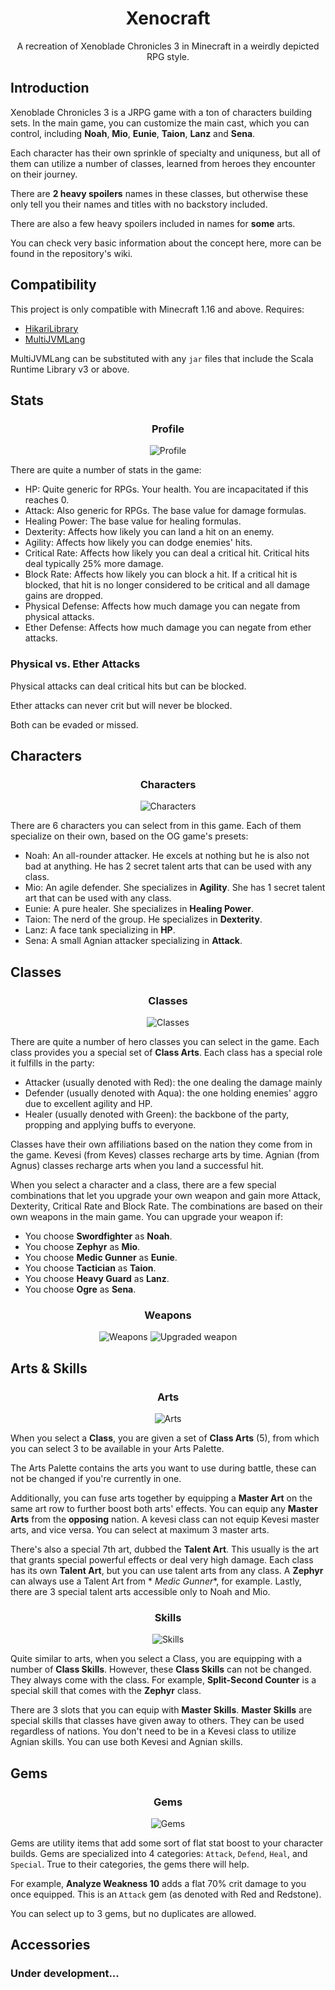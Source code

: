 <div align="center">

# Xenocraft

A recreation of Xenoblade Chronicles 3 in Minecraft in a weirdly depicted RPG style.
</div>

## Introduction

Xenoblade Chronicles 3 is a JRPG game with a ton of characters building sets. In the main game, you can customize the main cast, which you
can control, including **Noah**, **Mio**, **Eunie**, **Taion**, **Lanz** and **Sena**.

Each character has their own sprinkle of specialty and uniquness, but all of them can utilize a number of classes, learned from heroes they
encounter on their journey.

There are **__2 heavy spoilers__** names in these classes, but otherwise these only tell you their names and titles with no backstory
included.

There are also a few heavy spoilers included in names for **some** arts.

You can check very basic information about the concept here, more can be found in the repository's wiki.

## Compatibility

This project is only compatible with Minecraft 1.16 and above. Requires:

- [HikariLibrary](https://github.com/harulol/hikari-library)
- [MultiJVMLang](https://github.com/harulol/multi-jvm-lang)

MultiJVMLang can be substituted with any `jar` files that include the Scala Runtime Library v3 or above.

## Stats

<div align="center">

### Profile

![Profile](./assets/gui/profile.png)

</div>

There are quite a number of stats in the game:

- HP: Quite generic for RPGs. Your health. You are incapacitated if this reaches 0.
- Attack: Also generic for RPGs. The base value for damage formulas.
- Healing Power: The base value for healing formulas.
- Dexterity: Affects how likely you can land a hit on an enemy.
- Agility: Affects how likely you can dodge enemies' hits.
- Critical Rate: Affects how likely you can deal a critical hit. Critical hits deal typically 25% more damage.
- Block Rate: Affects how likely you can block a hit. If a critical hit is blocked, that hit is no longer considered to be critical and all
  damage gains are dropped.
- Physical Defense: Affects how much damage you can negate from physical attacks.
- Ether Defense: Affects how much damage you can negate from ether attacks.

### Physical vs. Ether Attacks

Physical attacks can deal critical hits but can be blocked.

Ether attacks can never crit but will never be blocked.

Both can be evaded or missed.

## Characters

<div align="center">

### Characters

![Characters](./assets/gui/characters-choice.png)

</div>

There are 6 characters you can select from in this game. Each of them specialize on their own, based on the OG game's presets:

- Noah: An all-rounder attacker. He excels at nothing but he is also not bad at anything. He has 2 secret talent arts that can be used with
  any class.
- Mio: An agile defender. She specializes in **Agility**. She has 1 secret talent art that can be used with any class.
- Eunie: A pure healer. She specializes in **Healing Power**.
- Taion: The nerd of the group. He specializes in **Dexterity**.
- Lanz: A face tank specializing in **HP**.
- Sena: A small Agnian attacker specializing in **Attack**.

## Classes

<div align="center">

### Classes

![Classes](./assets/gui/classes-choice.png)

</div>

There are quite a number of hero classes you can select in the game. Each class provides you a special set of **Class Arts**. Each class has
a special role it fulfills in the party:

- Attacker (usually denoted with Red): the one dealing the damage mainly
- Defender (usually denoted with Aqua): the one holding enemies' aggro due to excellent agility and HP.
- Healer (usually denoted with Green): the backbone of the party, propping and applying buffs to everyone.

Classes have their own affiliations based on the nation they come from in the game. Kevesi (from Keves) classes recharge arts by time.
Agnian (from Agnus) classes recharge arts when you land a successful hit.

When you select a character and a class, there are a few special combinations that let you upgrade your own weapon and gain more Attack,
Dexterity, Critical Rate and Block Rate. The combinations are based on their own weapons in the main game. You can upgrade your weapon if:

- You choose **Swordfighter** as **Noah**.
- You choose **Zephyr** as **Mio**.
- You choose **Medic Gunner** as **Eunie**.
- You choose **Tactician** as **Taion**.
- You choose **Heavy Guard** as **Lanz**.
- You choose **Ogre** as **Sena**.

<div align="center">

### Weapons

![Weapons](./assets/gui/weapons-choice.png)
![Upgraded weapon](./assets/gui/upgraded-weapon.png)

</div>

## Arts & Skills

<div align="center">

### Arts

![Arts](./assets/gui/arts-choice.png)

</div>

When you select a **Class**, you are given a set of **Class Arts** (5), from which you can select 3 to be available in your Arts Palette.

The Arts Palette contains the arts you want to use during battle, these can not be changed if you're currently in one.

Additionally, you can fuse arts together by equipping a **Master Art** on the same art row to further boost both arts' effects. You can
equip any **Master Arts** from the **opposing** nation. A kevesi class can not equip Kevesi master arts, and vice versa. You can select at
maximum 3 master arts.

There's also a special 7th art, dubbed the **Talent Art**. This usually is the art that grants special powerful effects or deal very high
damage. Each class has its own **Talent Art**, but you can use talent arts from any class. A **Zephyr** can always use a Talent Art from *
*Medic Gunner**, for example. Lastly, there are 3 special talent arts accessible only to Noah and Mio.

<div align="center">

### Skills

![Skills](./assets/gui/skills-choice.png)

</div>

Quite similar to arts, when you select a Class, you are equipping with a number of **Class Skills**. However, these **Class Skills** can not
be changed. They always come with the class. For example, **Split-Second Counter** is a special skill that comes with the **Zephyr** class.

There are 3 slots that you can equip with **Master Skills**. **Master Skills** are special skills that classes have given away to others.
They can be used regardless of nations. You don't need to be in a Kevesi class to utilize Agnian skills. You can use both Kevesi and Agnian
skills.

## Gems

<div align="center">

### Gems

![Gems](./assets/gui/gems-choice.png)

</div>

Gems are utility items that add some sort of flat stat boost to your character builds. Gems are specialized into 4
categories: `Attack`, `Defend`, `Heal`, and `Special`. True to their categories, the gems there will help.

For example, **Analyze Weakness 10** adds a flat 70% crit damage to you once equipped. This is an `Attack` gem (as denoted with Red and
Redstone).

You can select up to 3 gems, but no duplicates are allowed.

## Accessories

### Under development...
